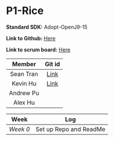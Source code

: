 # P1-Rice
**Standard SDK:** Adopt-OpenJ9-15

**Link to Github:** [Here](https://github.com/sgtran/p1---rice)

**Link to scrum board:** [Here](https://github.com/sgtran/p1---rice/projects/1)

| **Member** | **Git id** |
| :---:   | :-: |
| Sean Tran | [Link](https://github.com/sgtran) |
| Kevin Hu | [Link](https://github.com/AlexH04) |
| Andrew Pu | |
| Alex Hu | |

| **Week** | **Log** |         
| :---:   | :-: |
| *Week 0*| Set up Repo and ReadMe |
 
